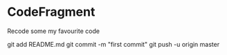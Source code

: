 ﻿# CodeFragment

Recode some my favourite code

git add README.md
git commit -m "first commit"
git push -u origin master
